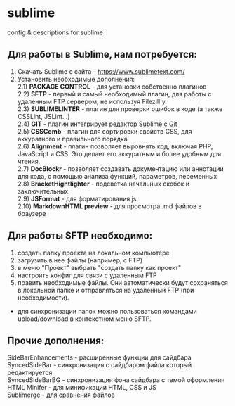 # sublime  
config &amp; descriptions for sublime  


## Для работы в Sublime, нам потребуется:  
 1) Скачать Sublime с сайта - https://www.sublimetext.com/  
 2) Установить необходимые дополнения:   
   2.1) **PACKAGE CONTROL** - для установки собственно плагинов  
   2.2) **SFTP** - первый и самый необходимый плагин, для работы с удаленным FTP сервером, не используя Filezill'у.   
   2.3) **SUBLIMELINTER** - плагин для проверки ошибок в коде (а также CSSLint, JSLint...)  
   2.4) **GIT** - плагин интегрирует редактор Sublime с Git  
   2.5) **CSSComb** - плагин для сортировки свойств CSS, для аккуратного и правильного порядка  
   2.6) **Alignment** - плагин позволяет выровнять код, включая PHP, JavaScript и CSS. Это делает его аккуратным и более удобным для чтения.  
   2.7) **DocBlockr** - позволяет создавать документацию или аннотации для кода, с помощью анализа функций, параметров, переменных  
   2.8) **BracketHightlighter** - подсветка начальных скобок и заключительных   
   2.9) **JSFormat** - для форматирования js  
  2.10) **MarkdownHTML preview** - для просмотра .md файлов в браузере  
    
## Для работы SFTP необходимо:  
  
 1) создать папку проекта на локальном компьютере  
 2) загрузить в нее файлы (например, с FTP)    
 3) в меню "Проект" выбрать "создать папку как проект"  
 4) настроить конфиг для связи с удаленным FTP
 5) править необходимые файлы. Они автоматически будут сохраняться в локальной папке и отправляться на удаленный FTP (при необходимости).   
 
 * для синхронизации папок можно пользоваться командами upload/download в контекстном меню SFTP. 


## Прочие дополнения:   

SideBarEnhancements - расширенные функции для сайдбара  
SyncedSideBar - синхронизация с сайдбаром файла который редактируется  
SyncedSideBarBG - синхронизация фона сайдбара с темой оформления  
HTML Minifer - для минификации HTML, CSS и JS  
Sublimerge - для сравнения файлов  
 
  




